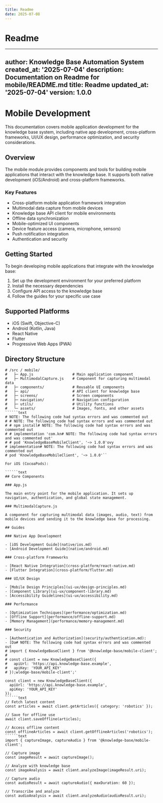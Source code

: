```yaml
---
title: Readme
date: 2025-07-08
---
```


# Readme

---
author: Knowledge Base Automation System
created_at: '2025-07-04'
description: Documentation on Readme for mobile/README.md
title: Readme
updated_at: '2025-07-04'
version: 1.0.0
---

# Mobile Development

This documentation covers mobile application development for the knowledge base system, including native app development, cross-platform frameworks, UI/UX design, performance optimization, and security considerations.

## Overview

The mobile module provides components and tools for building mobile applications that interact with the knowledge base. It supports both native development (iOS/Android) and cross-platform frameworks.

### Key Features

- Cross-platform mobile application framework integration
- Multimodal data capture from mobile devices
- Knowledge base API client for mobile environments
- Offline data synchronization
- Mobile-optimized UI components
- Device feature access (camera, microphone, sensors)
- Push notification integration
- Authentication and security

## Getting Started

To begin developing mobile applications that integrate with the knowledge base:

1. Set up the development environment for your preferred platform
2. Install the necessary dependencies
3. Configure API access to the knowledge base
4. Follow the guides for your specific use case

## Supported Platforms

- iOS (Swift, Objective-C)
- Android (Kotlin, Java)
- React Native
- Flutter
- Progressive Web Apps (PWA)

## Directory Structure

```text
# /src / mobile/
#   ├─ App.js                  # Main application component
#   ├─ MultimodalCapture.js    # Component for capturing multimodal data
#   ├─ components/             # Reusable UI components
#   ├─ api/                    # API client for knowledge base
#   ├─ screens/                # Screen components
#   ├─ navigation/             # Navigation configuration
#   ├─ utils/                  # Utility functions
#   └─ assets/                 # Images, fonts, and other assets
``````text
# NOTE: The following code had syntax errors and was commented out
# # NOTE: The following code had syntax errors and was commented out
# # npm install# NOTE: The following code had syntax errors and was commented out
# # implementation 'com.kn# NOTE: The following code had syntax errors and was commented out'
# # pod 'KnowledgeBaseMobileClient', '~> 1.0.0'ovy
# implementation# NOTE: The following code had syntax errors and was commented out
# pod 'KnowledgeBaseMobileClient', '~> 1.0.0'``

For iOS (CocoaPods):

``````text
## Core Components

### App.js

The main entry point for the mobile application. It sets up navigation, authentication, and global state management.

### MultimodalCapture.js

A component for capturing multimodal data (images, audio, text) from mobile devices and sending it to the knowledge base for processing.

## Guides

### Native App Development

- [iOS Development Guide](native/ios.md)
- [Android Development Guide](native/android.md)

### Cross-platform Frameworks

- [React Native Integration](cross-platform/react-native.md)
- [Flutter Integration](cross-platform/flutter.md)

### UI/UX Design

- [Mobile Design Principles](ui-ux/design-principles.md)
- [Component Library](ui-ux/component-library.md)
- [Accessibility Guidelines](ui-ux/accessibility.md)

### Performance

- [Optimization Techniques](performance/optimization.md)
- [Offline Support](performance/offline-support.md)
- [Memory Management](performance/memory-management.md)

### Security

- [Authentication and Authorization](security/authentication.md):
- [Da# NOTE: The following code had syntax errors and was commented out
# import { KnowledgeBaseClient } from '@knowledge-base/mobile-client';
# 
# const client = new KnowledgeBaseClient({
#   apiUrl: 'https://api.knowledge-base.example',
#   apiKey: 'YOUR_API_KEY'
# });wledge-base/mobile-client';'

const client = new KnowledgeBaseClient({
  apiUrl: 'https://api.knowledge-base.example',
  apiKey: 'YOUR_API_KEY'
});
``````text
// Fetch latest content
const articles = await client.getArticles({ category: 'robotics' });

// Save for offline use
await client.saveOffline(articles);

// Access offline content
const offlineArticles = await client.getOfflineArticles('robotics');
``````text
import { captureImage, captureAudio } from '@knowledge-base/mobile-client';

// Capture image
const imageResult = await captureImage();

// Analyze with knowledge base
const imageAnalysis = await client.analyzeImage(imageResult.uri);

// Capture audio
const audioResult = await captureAudio({ maxDuration: 60 });

// Transcribe and analyze
const audioAnalysis = await client.analyzeAudio(audioResult.uri);
```